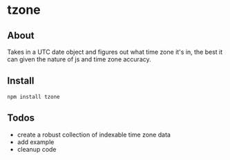 # tzone

## About

Takes in a UTC date object and figures out what time zone it's in, the best it can given the nature of js and time zone accuracy.


## Install

	npm install tzone

## Todos

* create a robust collection of indexable time zone data
* add example
* cleanup code